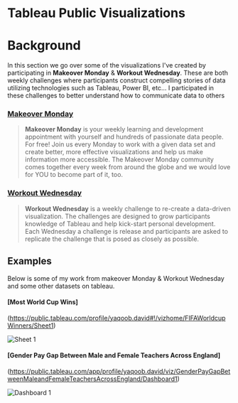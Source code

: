 # Tableau Public Visualizations

# Background

In this section we go over some of the visualizations I've created by participating in **Makeover Monday** & **Workout Wednesday**. These
are both weekly challenges where participants construct compelling stories of data utilizing technologies such as Tableau, Power BI, etc...
I participated in these challenges to better understand how to communicate data to others

### [Makeover Monday](https://www.makeovermonday.co.uk/)

> **Makeover Monday** is your weekly learning and development appointment with yourself and hundreds of passionate data people. For free!
> Join us every Monday to work with a given data set and create better, more effective visualizations and help us make information more accessible. The Makeover Monday community comes together every week from around the globe and we would love for YOU to become part of it, too.

### [Workout Wednesday](http://www.workout-wednesday.com/)

> **Workout Wednesday** is a weekly challenge to re-create a data-driven visualization. The challenges are designed to grow participants knowledge of Tableau and help kick-start personal development. Each Wednesday a challenge is release and participants are asked to replicate the challenge that is posed as closely as possible.

## Examples

Below is some of my work from makeover Monday & Workout Wednesday and some other datasets on tableau. 

#### [Most World Cup Wins]

(https://public.tableau.com/profile/yaqoob.david#!/vizhome/FIFAWorldcupWinners/Sheet1)

![Sheet 1](https://user-images.githubusercontent.com/52135942/166100763-bf8a4d46-6f80-4506-bbe6-31dfb3c98c39.png)

#### [Gender Pay Gap Between Male and Female Teachers Across England]

(https://public.tableau.com/app/profile/yaqoob.david/viz/GenderPayGapBetweenMaleandFemaleTeachersAcrossEngland/Dashboard1)

![Dashboard 1](https://user-images.githubusercontent.com/52135942/166107054-cf7442a3-a5ba-402c-8351-3cc87d14ea1c.png)


